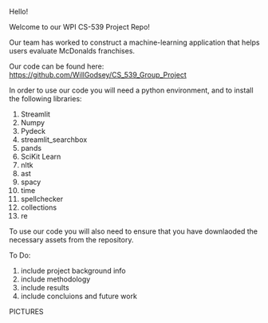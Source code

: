 
                                                                     



Hello!

Welcome to our WPI CS-539 Project Repo!

Our team has worked to construct a machine-learning application that helps users evaluate McDonalds franchises.

Our code can be found here: https://github.com/WillGodsey/CS_539_Group_Project

In order to use our code you will need a python environment, and to install the following libraries:
1. Streamlit
2. Numpy
3. Pydeck
4. streamlit_searchbox
5. pands
6. SciKit Learn
7. nltk
8. ast
9. spacy
10. time
11. spellchecker
12. collections
13. re

To use our code you will also need to ensure that you have downlaoded the necessary assets from the repository.


To Do:
1. include project background info
2. include methodology
3. include results
4. include concluions and future work

PICTURES
